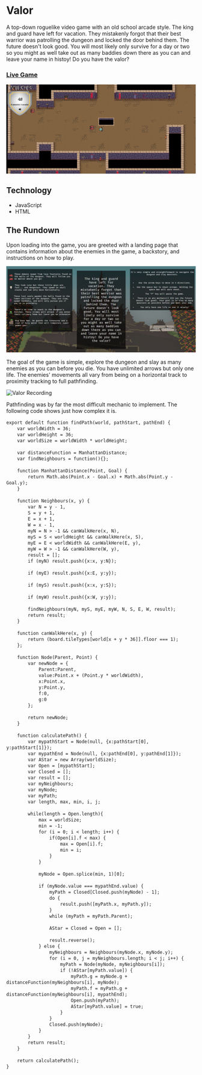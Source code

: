 # Valor

A top-down roguelike video game with an old school arcade style. The king and guard have left for vacation. They mistakenly forgot that their best warrior was patrolling the dungeon and locked the door behind them. The future doesn't look good.
You will most likely only survive for a day or two so you might as well take out as many baddies down there as you can and leave your name in histoy! Do you have the valor?

### [Live Game](https://dapper-dan.github.io/Valor/)

![Valor Screen Shot](https://github.com/Dapper-Dan/Valor/blob/master/src/images/Screenshot.png)

## Technology 
- JavaScript
- HTML

## The Rundown
Upon loading into the game, you are greeted with a landing page that contains information about the enemies in the game, a backstory, and instructions on how to play. 

![Valor Menu](https://github.com/Dapper-Dan/Valor/blob/master/src/images/Screenshot2.png)

The goal of the game is simple, explore the dungeon and slay as many enemies as you can before you die. You have unlimited arrows but only one life. The enemies' movements all vary from being on a horizontal track to proximity tracking to full pathfinding. 

![Valor Recording](https://github.com/Dapper-Dan/Valor/blob/master/src/images/valorRecording.gif)

Pathfinding was by far the most difficult mechanic to implement. The following code shows just how complex it is.

```
export default function findPath(world, pathStart, pathEnd) { 
    var worldWidth = 36; 
	var worldHeight = 36; 
    var worldSize =	worldWidth * worldHeight; 
    
    var distanceFunction = ManhattanDistance;
    var findNeighbours = function(){};
    
    function ManhattanDistance(Point, Goal) {
		return Math.abs(Point.x - Goal.x) + Math.abs(Point.y - Goal.y);
    }

    function Neighbours(x, y) {
		var	N = y - 1,
		S = y + 1,
		E = x + 1,
		W = x - 1,
		myN = N > -1 && canWalkHere(x, N),
		myS = S < worldHeight && canWalkHere(x, S),
		myE = E < worldWidth && canWalkHere(E, y),
        myW = W > -1 && canWalkHere(W, y),
        result = [];
		if (myN) result.push({x:x, y:N});
        
		if (myE) result.push({x:E, y:y});
        
		if (myS) result.push({x:x, y:S});
        
		if (myW) result.push({x:W, y:y});
        
		findNeighbours(myN, myS, myE, myW, N, S, E, W, result);
		return result;
	}
    
    function canWalkHere(x, y) {
		return (board.tileTypes[world[x + y * 36]].floor === 1);
    };
    
    function Node(Parent, Point) {
		var newNode = {
			Parent:Parent,
			value:Point.x + (Point.y * worldWidth),
			x:Point.x,
			y:Point.y,
			f:0,
			g:0
		};

		return newNode;
    }
    
    function calculatePath() {
		var	mypathStart = Node(null, {x:pathStart[0], y:pathStart[1]});
		var mypathEnd = Node(null, {x:pathEnd[0], y:pathEnd[1]});
		var AStar = new Array(worldSize);
		var Open = [mypathStart];
		var Closed = [];
		var result = [];
		var myNeighbours;
		var myNode;
		var myPath;
		var length, max, min, i, j;
		
		while(length = Open.length){
			max = worldSize;
			min = -1;
			for (i = 0; i < length; i++) {
				if(Open[i].f < max) {
					max = Open[i].f;
					min = i;
				}
			}
			
			myNode = Open.splice(min, 1)[0];
		
			if (myNode.value === mypathEnd.value) {
				myPath = Closed[Closed.push(myNode) - 1];
				do {
					result.push([myPath.x, myPath.y]);
				}
				while (myPath = myPath.Parent);
			
				AStar = Closed = Open = [];
				
				result.reverse();
			} else {
				myNeighbours = Neighbours(myNode.x, myNode.y);
				for (i = 0, j = myNeighbours.length; i < j; i++) {
					myPath = Node(myNode, myNeighbours[i]);
					if (!AStar[myPath.value]) {
						myPath.g = myNode.g + distanceFunction(myNeighbours[i], myNode);
						myPath.f = myPath.g + distanceFunction(myNeighbours[i], mypathEnd);
						Open.push(myPath);
						AStar[myPath.value] = true;
					}
				}
				Closed.push(myNode);
			}
		} 
		return result;
	}

    return calculatePath();
}

```
